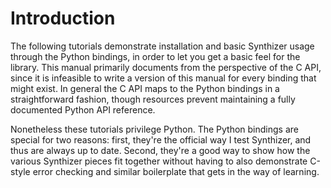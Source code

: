 # Introduction

The following tutorials demonstrate installation and basic Synthizer usage
through the Python bindings, in order to let you get a basic feel for the
library.  This manual primarily documents from the perspective of the C API,
since it is infeasible to write a version of this manual for every binding that
might exist.  In general the C API maps to the Python bindings in a
straightforward fashion, though resources prevent maintaining a fully documented
Python API reference.

Nonetheless these tutorials privilege Python.  The Python bindings are special
for two reasons: first, they're the official way I test Synthizer, and thus are
always up to date.  Second, they're a good way to show how the various Synthizer
pieces fit together without having to also demonstrate C-style error checking
and similar boilerplate that gets in the way of learning.
